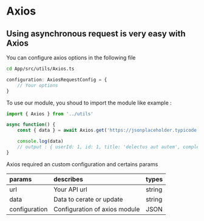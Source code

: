 # Axios

## Using asynchronous request is very easy with Axios

You can configure axios options in the following file

```bash
cd App/src/utils/Axios.ts
```

```typescript
configuration: AxiosRequestConfig = {
    // Your options
}
```

To use our module, you shoud to import the module like example :

```typescript
import { Axios } from '../utils'

async function() {
    const { data } = await Axios.get('https://jsonplaceholder.typicode.com/todos/1')

    console.log(data)
    // output : { userId: 1, id: 1, title: 'delectus aut autem', completed: false }
}
```

Axios required an custom configuration and certains params

| params | describes | types |
| :--- | :--- | :--- |
| url | Your API url | string |
| data | Data to cerate or update | string |
| configuration | Configuration of axios module | JSON |

